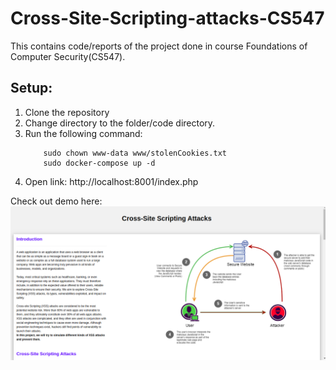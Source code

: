 # Cross-Site-Scripting-attacks-CS547
This contains code/reports of the project done in course Foundations of Computer Security(CS547).


## Setup:

1. Clone the repository
2. Change directory to the folder/code directory.
3. Run the following command:
	```
		sudo chown www-data www/stolenCookies.txt
		sudo docker-compose up -d
	```
4. Open link: http://localhost:8001/index.php


Check out demo here: 
[![Sorry demo is not available](video_preview.png)](cross-site-scripting-attacks.mp4 "Simulate Cross-Site Scripting Attacks Demo") 

<!-- [Presentation](cross-site-scripting-attacks.mp4) -->